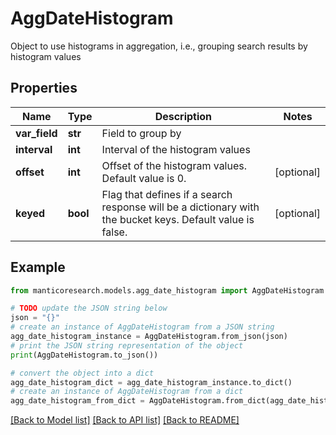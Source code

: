 # AggDateHistogram

Object to use histograms in aggregation, i.e., grouping search results by histogram values

## Properties

Name | Type | Description | Notes
------------ | ------------- | ------------- | -------------
**var_field** | **str** | Field to group by | 
**interval** | **int** | Interval of the histogram values | 
**offset** | **int** | Offset of the histogram values. Default value is 0. | [optional] 
**keyed** | **bool** | Flag that defines if a search response will be a dictionary with the bucket keys. Default value is false. | [optional] 

## Example

```python
from manticoresearch.models.agg_date_histogram import AggDateHistogram

# TODO update the JSON string below
json = "{}"
# create an instance of AggDateHistogram from a JSON string
agg_date_histogram_instance = AggDateHistogram.from_json(json)
# print the JSON string representation of the object
print(AggDateHistogram.to_json())

# convert the object into a dict
agg_date_histogram_dict = agg_date_histogram_instance.to_dict()
# create an instance of AggDateHistogram from a dict
agg_date_histogram_from_dict = AggDateHistogram.from_dict(agg_date_histogram_dict)
```
[[Back to Model list]](../README.md#documentation-for-models) [[Back to API list]](../README.md#documentation-for-api-endpoints) [[Back to README]](../README.md)



